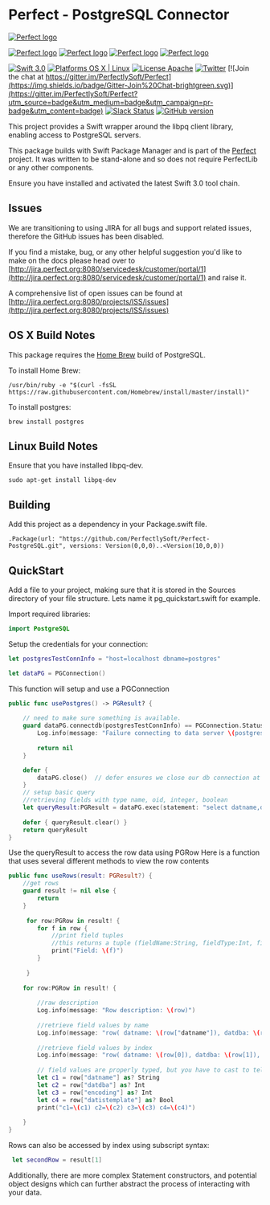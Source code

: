 # Perfect - PostgreSQL Connector

[![Perfect logo](http://www.perfect.org/github/Perfect_GH_header_854.jpg)](http://perfect.org/get-involved.html)

[![Perfect logo](http://www.perfect.org/github/Perfect_GH_button_1_Star.jpg)](https://github.com/PerfectlySoft/Perfect)
[![Perfect logo](http://www.perfect.org/github/Perfect_GH_button_2_Git.jpg)](https://gitter.im/PerfectlySoft/Perfect)
[![Perfect logo](http://www.perfect.org/github/Perfect_GH_button_3_twit.jpg)](https://twitter.com/perfectlysoft)
[![Perfect logo](http://www.perfect.org/github/Perfect_GH_button_4_slack.jpg)](http://perfect.ly)


[![Swift 3.0](https://img.shields.io/badge/Swift-3.0-orange.svg?style=flat)](https://developer.apple.com/swift/)
[![Platforms OS X | Linux](https://img.shields.io/badge/Platforms-OS%20X%20%7C%20Linux%20-lightgray.svg?style=flat)](https://developer.apple.com/swift/)
[![License Apache](https://img.shields.io/badge/License-Apache-lightgrey.svg?style=flat)](http://perfect.org/licensing.html)
[![Twitter](https://img.shields.io/badge/Twitter-@PerfectlySoft-blue.svg?style=flat)](http://twitter.com/PerfectlySoft)
[![Join the chat at https://gitter.im/PerfectlySoft/Perfect](https://img.shields.io/badge/Gitter-Join%20Chat-brightgreen.svg)](https://gitter.im/PerfectlySoft/Perfect?utm_source=badge&utm_medium=badge&utm_campaign=pr-badge&utm_content=badge)
[![Slack Status](http://perfect.ly/badge.svg)](http://perfect.ly)
[![GitHub version](https://badge.fury.io/gh/PerfectlySoft%2FPerfect-PostgreSQL.svg)](https://badge.fury.io/gh/PerfectlySoft%2FPerfect-PostgreSQL)


This project provides a Swift wrapper around the libpq client library, enabling access to PostgreSQL servers.

This package builds with Swift Package Manager and is part of the [Perfect](https://github.com/PerfectlySoft/Perfect) project. It was written to be stand-alone and so does not require PerfectLib or any other components.

Ensure you have installed and activated the latest Swift 3.0 tool chain.


## Issues

We are transitioning to using JIRA for all bugs and support related issues, therefore the GitHub issues has been disabled.

If you find a mistake, bug, or any other helpful suggestion you'd like to make on the docs please head over to [http://jira.perfect.org:8080/servicedesk/customer/portal/1](http://jira.perfect.org:8080/servicedesk/customer/portal/1) and raise it.

A comprehensive list of open issues can be found at [http://jira.perfect.org:8080/projects/ISS/issues](http://jira.perfect.org:8080/projects/ISS/issues)


## OS X Build Notes

This package requires the [Home Brew](http://brew.sh) build of PostgreSQL.

To install Home Brew:

```
/usr/bin/ruby -e "$(curl -fsSL https://raw.githubusercontent.com/Homebrew/install/master/install)"
```

To install postgres:

```
brew install postgres
```

## Linux Build Notes

Ensure that you have installed libpq-dev.

```
sudo apt-get install libpq-dev
```

## Building

Add this project as a dependency in your Package.swift file.

```
.Package(url: "https://github.com/PerfectlySoft/Perfect-PostgreSQL.git", versions: Version(0,0,0)..<Version(10,0,0))
```

## QuickStart

Add a file to your project, making sure that it is stored in the Sources directory of your file structure. Lets name it pg_quickstart.swift for example.

Import required libraries:
```swift
import PostgreSQL
```

Setup the credentials for your connection: 
```swift
let postgresTestConnInfo = "host=localhost dbname=postgres"

let dataPG = PGConnection()
```

This function will setup and use a PGConnection

```swift
public func usePostgres() -> PGResult? {
    
    // need to make sure something is available.
    guard dataPG.connectdb(postgresTestConnInfo) == PGConnection.StatusType.ok else {
        Log.info(message: "Failure connecting to data server \(postgresTestConnInfo)")
        
        return nil
    }

    defer {
        dataPG.close()  // defer ensures we close our db connection at the end of this request
    }
    // setup basic query
    //retrieving fields with type name, oid, integer, boolean
    let queryResult:PGResult = dataPG.exec(statement: "select datname,datdba,encoding,datistemplate from pg_database")
    
    defer { queryResult.clear() }
    return queryResult
}
```

Use the queryResult to access the row data using PGRow
Here is a function that uses several different methods to view the row contents

```swift
public func useRows(result: PGResult?) {
    //get rows
    guard result != nil else {
        return
    }
    
     for row:PGRow in result! {
        for f in row {
            //print field tuples
            //this returns a tuple (fieldName:String, fieldType:Int, fieldValue:Any?)
            print("Field: \(f)")
        }
     
     }
    
    for row:PGRow in result! {
    
        //raw description
        Log.info(message: "Row description: \(row)")
        
        //retrieve field values by name
        Log.info(message: "row( datname: \(row["datname"]), datdba: \(row["datdba"]), encoding: \(row["encoding"]), datistemplate: \(row["datistemplate"])")
        
        //retrieve field values by index
        Log.info(message: "row( datname: \(row[0]), datdba: \(row[1]), encoding: \(row[2]), datistemplate: \(row[3])")
        
        // field values are properly typed, but you have to cast to tell the compiler what we have
        let c1 = row["datname"] as? String
        let c2 = row["datdba"] as? Int
        let c3 = row["encoding"] as? Int
        let c4 = row["datistemplate"] as? Bool
        print("c1=\(c1) c2=\(c2) c3=\(c3) c4=\(c4)")
        
    }
}
```

Rows can also be accessed by index using subscript syntax:
```swift
 let secondRow = result[1]
```


Additionally, there are more complex Statement constructors, and potential object designs which can further abstract the process of interacting with your data.
